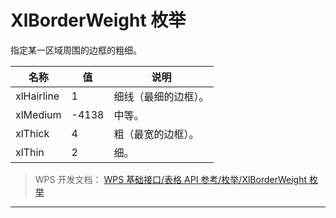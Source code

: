 # XlBorderWeight 枚举

指定某一区域周围的边框的粗细。

| 名称       | 值    | 说明                 |
|------------|-------|----------------------|
| xlHairline | 1     | 细线（最细的边框）。 |
| xlMedium   | -4138 | 中等。               |
| xlThick    | 4     | 粗（最宽的边框）。   |
| xlThin     | 2     | 细。                 |

> WPS 开发文档： [WPS 基础接口/表格 API 参考/枚举/XlBorderWeight 枚举](https://qn.cache.wpscdn.cn/encs/doc/office_v19/topics/WPS%20%E5%9F%BA%E7%A1%80%E6%8E%A5%E5%8F%A3/%E8%A1%A8%E6%A0%BC%20API%20%E5%8F%82%E8%80%83/%E6%9E%9A%E4%B8%BE/XlBorderWeight%20%E6%9E%9A%E4%B8%BE.html)

------------------------------------------------------------------------
